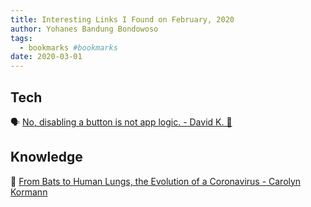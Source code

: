 ```yaml
---
title: Interesting Links I Found on February, 2020
author: Yohanes Bandung Bondowoso
tags:
  - bookmarks #bookmarks
date: 2020-03-01
---
```


## Tech

🗣 [No, disabling a button is not app logic. - David K. 🎹](https://dev.to/davidkpiano/no-disabling-a-button-is-not-app-logic-598i)

## Knowledge

👃 [From Bats to Human Lungs, the Evolution of a Coronavirus - Carolyn Kormann](https://www.newyorker.com/science/elements/from-bats-to-human-lungs-the-evolution-of-a-coronavirus)

